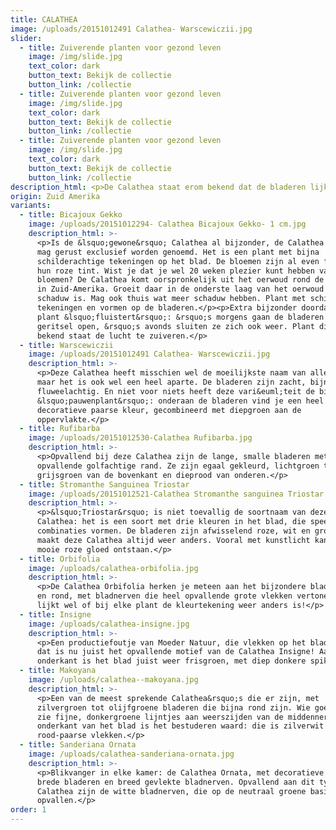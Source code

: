 ```yaml
---
title: CALATHEA
image: /uploads/20151012491 Calathea- Warscewiczii.jpg
slider:
  - title: Zuiverende planten voor gezond leven
    image: /img/slide.jpg
    text_color: dark
    button_text: Bekijk de collectie
    button_link: /collectie
  - title: Zuiverende planten voor gezond leven
    image: /img/slide.jpg
    text_color: dark
    button_text: Bekijk de collectie
    button_link: /collectie
  - title: Zuiverende planten voor gezond leven
    image: /img/slide.jpg
    text_color: dark
    button_text: Bekijk de collectie
    button_link: /collectie
description_html: <p>De Calathea staat erom bekend dat de bladeren lijken te 'fluisteren'.</p>
origin: Zuid Amerika
variants:
  - title: Bicajoux Gekko
    image: /uploads/20151012294- Calathea Bicajoux Gekko- 1 cm.jpg
    description_html: >-
      <p>Is de &lsquo;gewone&rsquo; Calathea al bijzonder, de Calathea Bicajoux
      mag gerust exclusief worden genoemd. Het is een plant met bijna
      schilderachtige tekeningen op het blad. De bloemen zijn al even fraai, met
      hun roze tint. Wist je dat je wel 20 weken plezier kunt hebben van de
      bloemen? De Calathea komt oorspronkelijk uit het oerwoud rond de Amazone
      in Zuid-Amerika. Groeit daar in de onderste laag van het oerwoud waar veel
      schaduw is. Mag ook thuis wat meer schaduw hebben. Plant met schitterende
      tekeningen en vormen op de bladeren.</p><p>Extra bijzonder doordat de
      plant &lsquo;fluistert&rsquo;: &rsquo;s morgens gaan de bladeren met licht
      geritsel open, &rsquo;s avonds sluiten ze zich ook weer. Plant die erom
      bekend staat de lucht te zuiveren.</p>
  - title: Warscewiczii
    image: /uploads/20151012491 Calathea- Warscewiczii.jpg
    description_html: >-
      <p>Deze Calathea heeft misschien wel de moeilijkste naam van allemaal,
      maar het is ook wel een heel aparte. De bladeren zijn zacht, bijna
      fluweelachtig. En niet voor niets heeft deze vari&euml;teit de bijnaam van
      &lsquo;pauwenplant&rsquo;: onderaan de bladeren vind je een heel
      decoratieve paarse kleur, gecombineerd met diepgroen aan de
      oppervlakte.</p>
  - title: Rufibarba
    image: /uploads/20151012530-Calathea Rufibarba.jpg
    description_html: >-
      <p>Opvallend bij deze Calathea zijn de lange, smalle bladeren met een
      opvallende golfachtige rand. Ze zijn egaal gekleurd, lichtgroen tot
      grijsgroen van de bovenkant en dieprood van onderen.</p>
  - title: Stromanthe Sanguinea Triostar
    image: /uploads/20151012521-Calathea Stromanthe sanguinea Triostar.jpg
    description_html: >-
      <p>&lsquo;Triostar&rsquo; is niet toevallig de soortnaam van deze
      Calathea: het is een soort met drie kleuren in het blad, die speelse
      combinaties vormen. De bladeren zijn afwisselend roze, wit en groen en dat
      maakt deze Calathea altijd weer anders. Vooral met kunstlicht kan een
      mooie roze gloed ontstaan.</p>
  - title: Orbifolia
    image: /uploads/calathea-orbifolia.jpg
    description_html: >-
      <p>De Calathea Orbifolia herken je meteen aan het bijzondere blad: breed
      en rond, met bladnerven die heel opvallende grote vlekken vertonen. En het
      lijkt wel of bij elke plant de kleurtekening weer anders is!</p>
  - title: Insigne
    image: /uploads/calathea-insigne.jpg
    description_html: >-
      <p>Een productiefoutje van Moeder Natuur, die vlekken op het blad? Nee,
      dat is nu juist het opvallende motief van de Calathea Insigne! Aan de
      onderkant is het blad juist weer frisgroen, met diep donkere spikkels.</p>
  - title: Makoyana
    image: /uploads/calathea--makoyana.jpg
    description_html: >-
      <p>Een van de meest sprekende Calathea&rsquo;s die er zijn, met
      zilvergroen tot olijfgroene bladeren die bijna rond zijn. Wie goed kijkt,
      zie fijne, donkergroene lijntjes aan weerszijden van de middennerf. Ook de
      onderkant van het blad is het bestuderen waard: die is zilverwit met
      rood-paarse vlekken.</p>
  - title: Sanderiana Ornata
    image: /uploads/calathea-sanderiana-ornata.jpg
    description_html: >-
      <p>Blikvanger in elke kamer: de Calathea Ornata, met decoratieve ronde en
      brede bladeren en breed gevlekte bladnerven. Opvallend aan dit type
      Calathea zijn de witte bladnerven, die op de neutraal groene basis extra
      opvallen.</p>
order: 1
---
```



